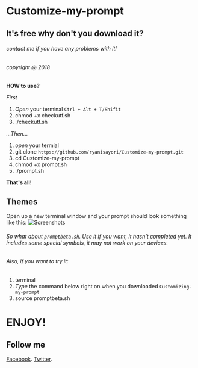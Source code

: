 # Customize-my-prompt
## It's free why don't you download it?
###### contact me if you have any problems with it!
###### copyright @ 2018

**HOW to use?**

*First*
1. *Open* your terminal ```Ctrl + Alt + T/Shifit ```
2. chmod +x checkutf.sh
3. ./checkutf.sh

*...Then...*

1. *open* your termial
2. git clone ```https://github.com/ryanisayori/Customize-my-prompt.git```
3. cd Customize-my-prompt
4. chmod +x prompt.sh
5. ./prompt.sh

**That's all!**
## Themes
Open up a new terminal window and your prompt should look something like this:
![Screenshots](https://i.imgur.com/GBInfGi.png)

###### So what about ```promptbeta.sh```. Use it if you want, it hasn't completed yet. It includes some special symbols, it may not work on your devices.

###### Also, if you want to try it:

1. terminal
2. *Type* the command below right on when you downloaded ```Customizing-my-prompt```
3. source promptbeta.sh
# ENJOY!
## Follow me 
[Facebook](https://www.facebook.com/ryanisayori0164).
[Twitter](https://twitter.com/georgegreenby).
